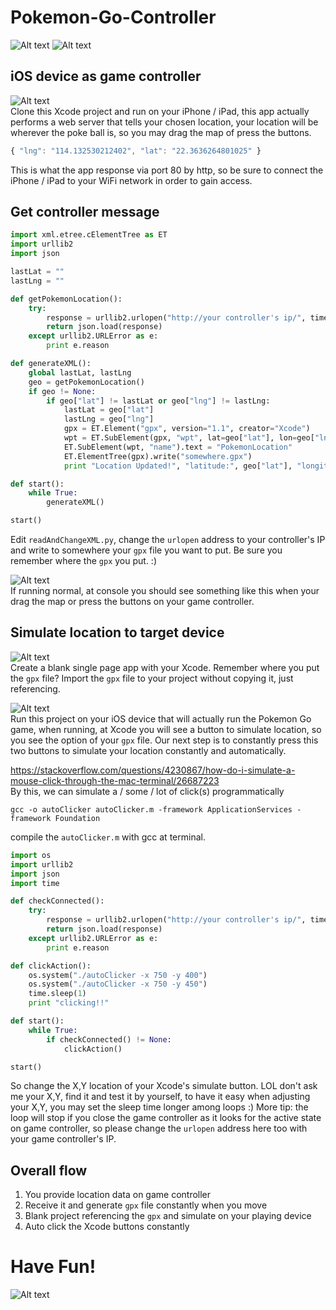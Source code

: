 # Pokemon-Go-Controller

![Alt text](Assets/result.gif?raw=true "result gif")
![Alt text](Assets/xcode.gif?raw=true "xcode gif")  

## iOS device as game controller
![Alt text](Assets/controller.png?raw=true "controller")  
Clone this Xcode project and run on your iPhone / iPad, this app actually performs a web server that tells your chosen location, your location will be wherever the poke ball is, so you may drag the map of press the buttons.

```js
{ "lng": "114.132530212402", "lat": "22.3636264801025" }
```
This is what the app response via port 80 by http, so be sure to connect the iPhone / iPad to your WiFi network in order to gain access.

## Get controller message
```python
import xml.etree.cElementTree as ET
import urllib2
import json

lastLat = ""
lastLng = ""

def getPokemonLocation():
	try:
		response = urllib2.urlopen("http://your controller's ip/", timeout = 1)
		return json.load(response)
	except urllib2.URLError as e:
		print e.reason

def generateXML():
	global lastLat, lastLng
	geo = getPokemonLocation()
	if geo != None:
		if geo["lat"] != lastLat or geo["lng"] != lastLng:
			lastLat = geo["lat"]
			lastLng = geo["lng"]
			gpx = ET.Element("gpx", version="1.1", creator="Xcode")
			wpt = ET.SubElement(gpx, "wpt", lat=geo["lat"], lon=geo["lng"])
			ET.SubElement(wpt, "name").text = "PokemonLocation"
			ET.ElementTree(gpx).write("somewhere.gpx")
			print "Location Updated!", "latitude:", geo["lat"], "longitude:" ,geo["lng"]

def start():
	while True:
		generateXML()

start()
```
Edit `readAndChangeXML.py`, change the `urlopen` address to your controller's IP and write to somewhere your `gpx` file you want to put. Be sure you remember where the `gpx` you put. :)

![Alt text](Assets/receiver.png?raw=true "controller")  
If running normal, at console you should see something like this when your drag the map or press the buttons on your game controller.

## Simulate location to target device
![Alt text](Assets/blankProject.png?raw=true "controller")  
Create a blank single page app with your Xcode. Remember where you put the `gpx` file? Import the `gpx` file to your project without copying it, just referencing.

![Alt text](Assets/xcodeSimulate.png?raw=true "controller")  
Run this project on your iOS device that will actually run the Pokemon Go game, when running, at Xcode you will see a button to simulate location, so you see the option of your `gpx` file. Our next step is to constantly press this two buttons to simulate your location constantly and automatically.

https://stackoverflow.com/questions/4230867/how-do-i-simulate-a-mouse-click-through-the-mac-terminal/26687223  
By this, we can simulate a / some / lot of click(s) programmatically  
```shell
gcc -o autoClicker autoClicker.m -framework ApplicationServices -framework Foundation
```
compile the `autoClicker.m` with gcc at terminal.

```python
import os
import urllib2
import json
import time

def checkConnected():
	try:
		response = urllib2.urlopen("http://your controller's ip/", timeout = 1)
		return json.load(response)
	except urllib2.URLError as e:
		print e.reason

def clickAction():
	os.system("./autoClicker -x 750 -y 400")
	os.system("./autoClicker -x 750 -y 450")
	time.sleep(1)
	print "clicking!!"

def start():
	while True:
		if checkConnected() != None:
			clickAction()

start()
```
So change the X,Y location of your Xcode's simulate button. LOL don't ask me your X,Y, find it and test it by yourself, to have it easy when adjusting your X,Y, you may set the sleep time longer among loops :) More tip: the loop will stop if you close the game controller as it looks for the active state on game controller, so please change the `urlopen` address here too with your game controller's IP.

## Overall flow
1. You provide location data on game controller  
2. Receive it and generate `gpx` file constantly when you move  
3. Blank project referencing the `gpx` and simulate on your playing device
4. Auto click the Xcode buttons constantly

# Have Fun!
![Alt text](Assets/finalResult.png?raw=true "final result")
